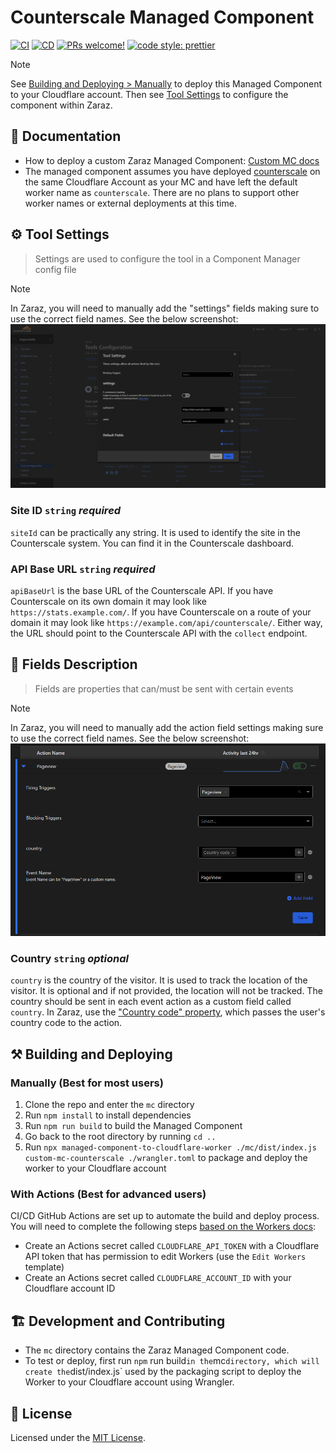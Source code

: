 # Counterscale Managed Component
[![CI](https://github.com/mackenly/counterscale-managed-component/actions/workflows/ci.yml/badge.svg)](https://github.com/mackenly/counterscale-managed-component/actions/workflows/ci.yml)
[![CD](https://github.com/mackenly/counterscale-managed-component/actions/workflows/cd.yml/badge.svg)](https://github.com/mackenly/counterscale-managed-component/actions/workflows/cd.yml)
[![PRs welcome!](https://img.shields.io/badge/PRs-welcome-brightgreen.svg)](./CONTRIBUTING.md)
[![code style: prettier](https://img.shields.io/badge/code_style-prettier-ff69b4.svg?style=flat-square)](https://github.com/prettier/prettier)

> [!NOTE]  
> See [Building and Deploying > Manually](https://github.com/mackenly/counterscale-managed-component?tab=readme-ov-file#manually-best-for-most-users) to deploy this Managed Component to your Cloudflare account. Then see [Tool Settings](https://github.com/mackenly/counterscale-managed-component?tab=readme-ov-file#%EF%B8%8F-tool-settings) to configure the component within Zaraz.

## 📖 Documentation
- How to deploy a custom Zaraz Managed Component: [Custom MC docs](https://developers.cloudflare.com/zaraz/advanced/load-custom-managed-component/#docs-content)
- The managed component assumes you have deployed [counterscale](https://github.com/benvinegar/counterscale) on the same Cloudflare Account as your MC and have left the default worker name as `counterscale`. There are no plans to support other worker names or external deployments at this time.


## ⚙️ Tool Settings
> Settings are used to configure the tool in a Component Manager config file

> [!NOTE]
> In Zaraz, you will need to manually add the "settings" fields making sure to use the correct field names. See the below screenshot:
![Tool settings screenshot](./screenshots/tool-settings-screenshot.png)

### Site ID `string` _required_

`siteId` can be practically any string. It is used to identify the site in the Counterscale system. You can find it in the Counterscale dashboard.

### API Base URL `string` _required_

`apiBaseUrl` is the base URL of the Counterscale API. If you have Counterscale on its own domain it may look like `https://stats.example.com/`. If you have Counterscale on a route of your domain it may look like `https://example.com/api/counterscale/`. Either way, the URL should point to the Counterscale API with the `collect` endpoint.

## 🧱 Fields Description
> Fields are properties that can/must be sent with certain events

> [!NOTE]
> In Zaraz, you will need to manually add the action field settings making sure to use the correct field names. See the below screenshot:
![Action fields screenshot](./screenshots/action-settings-screenshot.png)

### Country `string` _optional_

`country` is the country of the visitor. It is used to track the location of the visitor. It is optional and if not provided, the location will not be tracked. The country should be sent in each event action as a custom field called `country`. In Zaraz, use the ["Country code" property](https://developers.cloudflare.com/zaraz/reference/properties-reference/), which passes the user's country code to the action.

## ⚒️ Building and Deploying
### Manually (Best for most users)
1. Clone the repo and enter the `mc` directory
2. Run `npm install` to install dependencies
3. Run `npm run build` to build the Managed Component
4. Go back to the root directory by running `cd ..`
5. Run `npx managed-component-to-cloudflare-worker ./mc/dist/index.js custom-mc-counterscale ./wrangler.toml` to package and deploy the worker to your Cloudflare account

### With Actions (Best for advanced users)
CI/CD GitHub Actions are set up to automate the build and deploy process. You will need to complete the following steps [based on the Workers docs](https://developers.cloudflare.com/workers/wrangler/ci-cd):
- Create an Actions secret called `CLOUDFLARE_API_TOKEN` with a Cloudflare API token that has permission to edit Workers (use the `Edit Workers` template)
- Create an Actions secret called `CLOUDFLARE_ACCOUNT_ID` with your Cloudflare account ID

## 🏗️ Development and Contributing
- The `mc` directory contains the Zaraz Managed Component code.
- To test or deploy, first run `npm` run build` in the `mc` directory, which will create the `dist/index.js` used by the packaging script to deploy the Worker to your Cloudflare account using Wrangler.

## 📝 License

Licensed under the [MIT License](./LICENSE).
